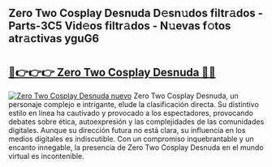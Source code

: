 ## Zero Two Cosplay Desnuda D𝚎sn𝚞dos filtr𝚊dos - Parts-3C5 Vid𝚎os filtr𝚊dos - N𝚞evas f𝚘tos atr𝚊ctivas yguG6

# <h2><a href="http://mb0ozm.tromn.icu/?c=Zero+Two+Cosplay+Desnuda">🔗👉👉👉 Zero Two Cosplay Desnuda 🔗🔗</a></h2>

[![Zero Two Cosplay Desnuda nuevo](https://i.imgur.com/pEAQMta.gif)](http://mb0ozm.tromn.icu/?c=Zero+Two+Cosplay+Desnuda)
Zero Two Cosplay Desnuda, un personaje complejo e intrigante, elude la clasificación directa. Su distintivo estilo en línea ha cautivado y provocado a los espectadores, provocando debates sobre ética, autoexpresión y las complejidades de las comunidades digitales. Aunque su dirección futura no está clara, su influencia en los medios digitales es indiscutible. Con un compromiso inquebrantable y un encanto innegable, la presencia de Zero Two Cosplay Desnuda en el mundo virtual es incontenible.
